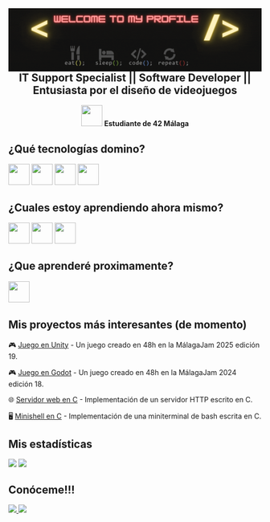  <img src="banner.gif" align="left"/>

<div align="center">
  <h2><strong>IT Support Specialist || Software Developer || Entusiasta por el diseño de videojuegos</strong></h2>
</div>

<div align="center">
  <img src="https://emoji.slack-edge.com/T039P7U66/42/5f8a11475c4d44a7.jpg" width="42" height="42"> 
  <strong>Estudiante de 42 Málaga</strong>
</div>

## ¿Qué tecnologías domino?  
<div align="left">
  <img src="https://github.com/user-attachments/assets/20176160-03b6-4d55-b038-0cba263e1da8" width="42" height="42">
  <img src="https://github.com/user-attachments/assets/5001c45f-ad1f-4cac-bf3f-512ccc995d5b" width="42" height="42">
  <img src="https://github.com/user-attachments/assets/045277f9-3df7-479b-bb72-8dafd8872e62" width="42" height="42">
  <img src="https://github.com/user-attachments/assets/103aebe8-3028-40d6-80f8-9e097f6a624b" width="42" height="42">
</div>

## ¿Cuales estoy aprendiendo ahora mismo?  
<div align="left">
  <img src="https://github.com/user-attachments/assets/435e0d84-31de-458e-944b-19f8b1a36cdf" width="42" height="42">
  <img src="https://github.com/user-attachments/assets/e25ac33d-a221-4dc4-9aef-3fb73dcf4a6c" width="42" height="42">
  <img src="https://static.vecteezy.com/system/resources/previews/027/127/463/non_2x/javascript-logo-javascript-icon-transparent-free-png.png" width="42" height="42">
</div>

## ¿Que aprenderé proximamente?  
<div align="left">
  <img src="https://github.com/user-attachments/assets/ba87cf04-ac47-415b-9930-65b55b5ed3cc" width="42" height="42">
</div>

## Mis proyectos más interesantes (de momento)

<div align="left">
  <p>🎮 <a href="https://noa42.itch.io/croakscape">Juego en Unity</a> - Un juego creado en 48h en la MálagaJam 2025 edición 19.</p>
  <p>🎮 <a href="https://tetsuhi.itch.io/unasombraenelpolo">Juego en Godot</a> - Un juego creado en 48h en la MálagaJam 2024 edición 18.</p>
  <p>🌐 <a href="https://github.com/CyberKevlar/42_Cursus/tree/master/017_webserv">Servidor web en C</a> - Implementación de un servidor HTTP escrito en C.</p>
  <p>🖥️​ <a href="https://github.com/CyberKevlar/42_Cursus/tree/master/010_minishell">Minishell en C</a> - Implementación de una miniterminal de bash escrita en C.</p>
</div>

## Mis estadísticas
<div align="left">
  <img height="150em" src="https://github-readme-stats.vercel.app/api/top-langs/?username=CyberKevlar&layout=compact&langs_count=6&theme=radical">
  <img height="150em" src="https://github-readme-stats.vercel.app/api?username=CyberKevlar&show_icons=true&theme=radical">
</div>

## Conóceme!!!
<div align="left">
  <a href="https://github.com/CyberKevlar/CyberKevlar/blob/main/2025_CV-IT_Juan_Carlos_Martos_Vergara.pdf">
    <img src="https://github.com/user-attachments/assets/1f4c7213-6742-45ba-81c7-d0a4a5123cd3">
  </a>
  <a href="https://www.linkedin.com/in/juan-carlos-martos-vergara/">
    <img src="https://github.com/user-attachments/assets/f3e3112b-fa0c-41c0-a173-679d11d79c97">
  </a>
</div>
